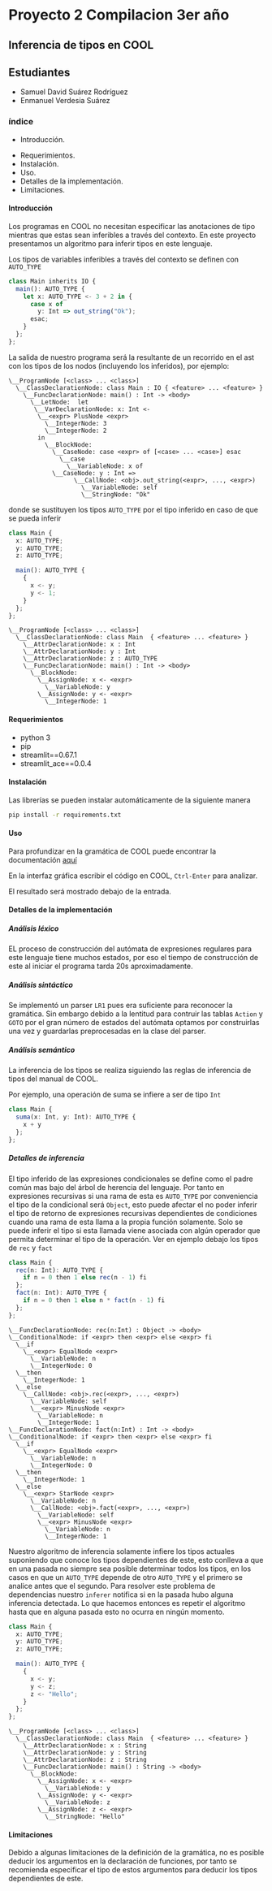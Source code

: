 # Proyecto 2 Compilacion 3er año

## Inferencia de tipos en COOL

## Estudiantes
* Samuel David Suárez Rodríguez
* Enmanuel Verdesia Suárez

### índice
  - Introducción.
  * Requerimientos.
  * Instalación.
  * Uso.
  * Detalles de la implementación.
  * Limitaciones.

#### Introducción

Los programas en COOL no necesitan especificar las anotaciones de tipo mientras que estas sean inferibles a través del contexto. En este proyecto presentamos un algoritmo para inferir tipos en este lenguaje.

Los tipos de variables inferibles a través del contexto se definen con `AUTO_TYPE`

```typescript
class Main inherits IO {
  main(): AUTO_TYPE {
    let x: AUTO_TYPE <- 3 + 2 in {
      case x of
        y: Int => out_string("Ok");
      esac;
    }
  };
};
```

La salida de nuestro programa será la resultante de un recorrido en el ast con los tipos de los nodos (incluyendo los inferidos), por ejemplo:

```
\__ProgramNode [<class> ... <class>]
  \__ClassDeclarationNode: class Main : IO { <feature> ... <feature> }
    \__FuncDeclarationNode: main() : Int -> <body>
      \__LetNode:  let
       \__VarDeclarationNode: x: Int <-
        \__<expr> PlusNode <expr>
          \__IntegerNode: 3
          \__IntegerNode: 2
        in
          \__BlockNode:
            \__CaseNode: case <expr> of [<case> ... <case>] esac
              \__case
                \__VariableNode: x of
            \__CaseNode: y : Int =>
                  \__CallNode: <obj>.out_string(<expr>, ..., <expr>)
                    \__VariableNode: self
                    \__StringNode: "Ok"
```

donde se sustituyen los tipos `AUTO_TYPE` por el tipo inferido en caso de que se pueda inferir

```typescript
class Main {
  x: AUTO_TYPE;
  y: AUTO_TYPE;
  z: AUTO_TYPE;

  main(): AUTO_TYPE {
    {
      x <- y;
      y <- 1;
    }
  };
};
```

```
\__ProgramNode [<class> ... <class>]
  \__ClassDeclarationNode: class Main  { <feature> ... <feature> }
    \__AttrDeclarationNode: x : Int
    \__AttrDeclarationNode: y : Int
    \__AttrDeclarationNode: z : AUTO_TYPE
    \__FuncDeclarationNode: main() : Int -> <body>
      \__BlockNode:
        \__AssignNode: x <- <expr>
          \__VariableNode: y
        \__AssignNode: y <- <expr>
          \__IntegerNode: 1
```

#### Requerimientos
* python 3
* pip
* streamlit==0.67.1
* streamlit_ace==0.0.4

#### Instalación

Las librerías se pueden instalar automáticamente de la siguiente manera

```bash
pip install -r requirements.txt
```

#### Uso

Para profundizar en la gramática de COOL puede encontrar la documentación [aquí](data/cool-manual.pdf)

En la interfaz gráfica escribir el código en COOL, `Ctrl-Enter` para analizar.

El resultado será mostrado debajo de la entrada.

#### Detalles de la implementación

##### Análisis léxico
EL proceso de construcción del autómata de expresiones regulares para este lenguaje tiene muchos estados, por eso el tiempo de construcción de este al iniciar el programa tarda 20s aproximadamente.

##### Análisis sintáctico
Se implementó un parser `LR1` pues era suficiente para reconocer la gramática. Sin embargo debido a la lentitud para contruir las tablas `Action` y `GOTO` por el gran número de estados del autómata optamos por construirlas una vez y guardarlas preprocesadas en la clase del parser.

##### Análisis semántico

La inferencia de los tipos se realiza siguiendo las reglas de inferencia de tipos del manual de COOL.

Por ejemplo, una operación de suma se infiere a ser de tipo `Int`

```typescript
class Main {
  suma(x: Int, y: Int): AUTO_TYPE {
    x + y
  };
};
```

##### Detalles de inferencia

El tipo inferido de las expresiones condicionales se define como el padre común mas bajo del árbol de herencia del lenguaje. Por tanto en expresiones recursivas si una rama de esta es `AUTO_TYPE` por conveniencia el tipo de la condicional será `Object`, esto puede afectar el no poder inferir el tipo de retorno de expresiones recursivas dependientes de condiciones cuando una rama de esta llama a la propia función solamente. Solo se puede inferir el tipo si esta llamada viene asociada con algún operador que permita determinar el tipo de la operación. Ver en ejemplo debajo los tipos de `rec` y `fact`

```typescript
class Main {
  rec(n: Int): AUTO_TYPE {
    if n = 0 then 1 else rec(n - 1) fi
  };
  fact(n: Int): AUTO_TYPE {
    if n = 0 then 1 else n * fact(n - 1) fi
  };
};
```

```
\__FuncDeclarationNode: rec(n:Int) : Object -> <body>
\__ConditionalNode: if <expr> then <expr> else <expr> fi
  \__if
    \__<expr> EqualNode <expr>
      \__VariableNode: n
      \__IntegerNode: 0
  \__then
    \__IntegerNode: 1
  \__else
    \__CallNode: <obj>.rec(<expr>, ..., <expr>)
      \__VariableNode: self
      \__<expr> MinusNode <expr>
        \__VariableNode: n
        \__IntegerNode: 1
\__FuncDeclarationNode: fact(n:Int) : Int -> <body>
\__ConditionalNode: if <expr> then <expr> else <expr> fi
  \__if
    \__<expr> EqualNode <expr>
      \__VariableNode: n
      \__IntegerNode: 0
  \__then
    \__IntegerNode: 1
  \__else
    \__<expr> StarNode <expr>
      \__VariableNode: n
      \__CallNode: <obj>.fact(<expr>, ..., <expr>)
        \__VariableNode: self
        \__<expr> MinusNode <expr>
          \__VariableNode: n
          \__IntegerNode: 1
```

Nuestro algoritmo de inferencia solamente infiere los tipos actuales suponiendo que conoce los tipos dependientes de este, esto conlleva a que en una pasada no siempre sea posible determinar todos los tipos, en los casos en que un `AUTO_TYPE` depende de otro `AUTO_TYPE` y el primero se analice antes que el segundo. Para resolver este problema de dependencias nuestro `inferer` notifica si en la pasada hubo alguna inferencia detectada. Lo que hacemos entonces es repetir el algoritmo hasta que en alguna pasada esto no ocurra en ningún momento.

```typescript
class Main {
  x: AUTO_TYPE;
  y: AUTO_TYPE;
  z: AUTO_TYPE;

  main(): AUTO_TYPE {
    {
      x <- y;
      y <- z;
      z <- "Hello";
    }
  };
};
```

```
\__ProgramNode [<class> ... <class>]
  \__ClassDeclarationNode: class Main  { <feature> ... <feature> }
    \__AttrDeclarationNode: x : String
    \__AttrDeclarationNode: y : String
    \__AttrDeclarationNode: z : String
    \__FuncDeclarationNode: main() : String -> <body>
      \__BlockNode:
        \__AssignNode: x <- <expr>
          \__VariableNode: y
        \__AssignNode: y <- <expr>
          \__VariableNode: z
        \__AssignNode: z <- <expr>
          \__StringNode: "Hello"
```

#### Limitaciones

Debido a algunas limitaciones de la definición de la gramática, no es posible deducir los argumentos en la declaración de funciones, por tanto se recomienda especificar el tipo de estos argumentos para deducir los tipos dependientes de este.
